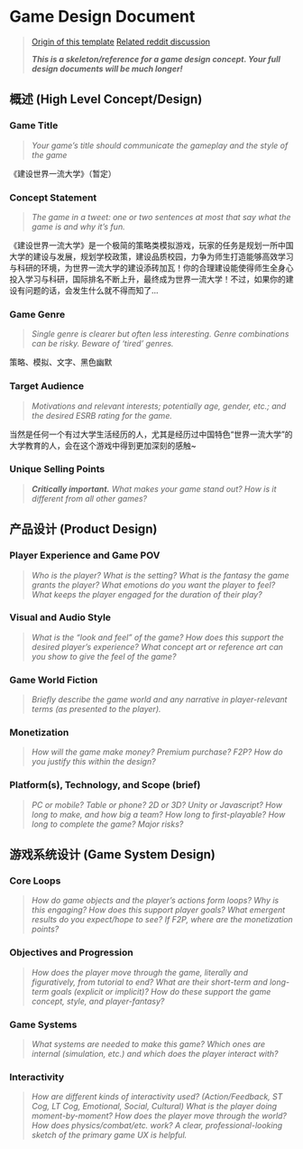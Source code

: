 # Game Design Document

> [Origin of this template](https://drive.google.com/file/d/1-yiF2Pq-OgJaTXsMAQbIckoDzGINz26O/view) [Related reddit discussion](https://www.reddit.com/r/gamedesign/comments/7ze7xq/finished_game_design_document_examples/)
>
> ***This is a skeleton/reference for a game design concept. Your full design documents will be much longer!***

## 概述 (High Level Concept/Design)

### Game Title

> *Your game’s title should communicate the gameplay and the style of the game*

《建设世界一流大学》（暂定）

### Concept Statement

> *The game in a tweet: one or two sentences at most that say what the game is and why it’s fun.*

《建设世界一流大学》是一个极简的策略类模拟游戏，玩家的任务是规划一所中国大学的建设与发展，规划学校政策，建设品质校园，力争为师生打造能够高效学习与科研的环境，为世界一流大学的建设添砖加瓦！你的合理建设能使得师生全身心投入学习与科研，国际排名不断上升，最终成为世界一流大学！不过，如果你的建设有问题的话，会发生什么就不得而知了...

### Game Genre

> *Single genre is clearer but often less interesting. Genre combinations can be risky. Beware of ‘tired’ genres.*

策略、模拟、文字、黑色幽默

### Target Audience

> *Motivations and relevant interests; potentially age, gender, etc.; and the desired ESRB rating for the game.*

当然是任何一个有过大学生活经历的人，尤其是经历过中国特色“世界一流大学”的大学教育的人，会在这个游戏中得到更加深刻的感触~

### Unique Selling Points

> ***Critically important.*** *What makes your game stand out? How is it different from all other games?*



## 产品设计 (Product Design)

### Player Experience and Game POV

> *Who is the player? What is the setting? What is the fantasy the game grants the player? What emotions do you want the player to feel? What keeps the player engaged for the duration of their play?*

### Visual and Audio Style

> *What is the “look and feel” of the game? How does this support the desired player’s experience? What concept art or reference art can you show to give the feel of the game?*

### Game World Fiction

> *Briefly describe the game world and any narrative in player-relevant terms (as presented to the player).*

### Monetization

> *How will the game make money? Premium purchase? F2P? How do you justify this within the design?*

### Platform(s), Technology, and Scope (brief)

> *PC or mobile? Table or phone? 2D or 3D? Unity or Javascript? How long to make, and how big a team? How long to first-playable? How long to complete the game? Major risks?*

## 游戏系统设计 (Game System Design)

### Core Loops

> *How do game objects and the player’s actions form loops? Why is this engaging? How does this support player goals? What emergent results do you expect/hope to see? If F2P, where are the monetization points?*

### Objectives and Progression

> *How does the player move through the game, literally and figuratively, from tutorial to end? What are their short-term and long-term goals (explicit or implicit)? How do these support the game concept, style, and player-fantasy?*

### Game Systems

> *What systems are needed to make this game? Which ones are internal (simulation, etc.) and which does the player interact with?*

### Interactivity

> *How are different kinds of interactivity used? (Action/Feedback, ST Cog, LT Cog, Emotional, Social, Cultural) What is the player doing moment-by-moment? How does the player move through the world? How does physics/combat/etc. work? A clear, professional-looking sketch of the primary game UX is helpful.*